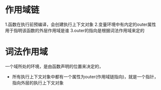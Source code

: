 # 作用域链
1.函数在执行前预编译，会创建执行上下文对象
2.变量环境中有内定的outer属性用于指明该函数的外层作用域是谁
3.outer的指向是根据词法作用域来定的

# 词法作用域
一个域所处的环境，是由函数声明的位置来决定的，


- 所有执行上下文对象中都有一个属性为outer(作用域链指向)，就是一个指针，指向外层的执行上下文对象